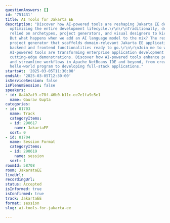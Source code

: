 ```yaml
---
questionAnswers: []
id: '751431'
title: AI Tools for Jakarta EE
description: "Discover how AI-powered tools are reshaping Jakarta EE development by
  optimizing the entire development lifecycle.\r\n\r\nTraditionally, developers have
  relied on archetypes, project generators, and visual designers to kickstart projects.
  But what happens when we add an AI language model to the mix? The result is an intelligent
  project generator that scaffolds domain-relevant Jakarta EE applications with both
  backend and frontend functionalities ready to go.\r\n\r\nJoin me to witness how
  AI-powered tools are transforming enterprise application development through real-world,
  cutting-edge demonstrations. Discover how AI-powered tools enhance productivity
  and streamline workflows in Apache NetBeans IDE and beyond, from creating a simple
  hello-world program to developing full-stack applications."
startsAt: '2025-03-05T11:30:00'
endsAt: '2025-03-05T12:30:00'
isServiceSession: false
isPlenumSession: false
speakers:
- id: 8a4b2af9-c78f-46b0-b11c-ee7e1fa9c5e1
  name: Gaurav Gupta
categories:
- id: 81703
  name: Track
  categoryItems:
  - id: 290617
    name: JakartaEE
  sort: 0
- id: 81704
  name: Session Format
  categoryItems:
  - id: 290619
    name: session
  sort: 1
roomId: 58708
room: JakarataEE
liveUrl:
recordingUrl:
status: Accepted
isInformed: true
isConfirmed: true
track: JakartaEE
format: session
slug: ai-tools-for-jakarta-ee

---
```

